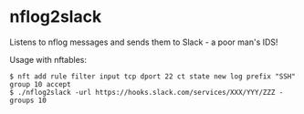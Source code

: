 # nflog2slack

Listens to nflog messages and sends them to Slack - a poor man's IDS!

Usage with nftables:

```
$ nft add rule filter input tcp dport 22 ct state new log prefix "SSH" group 10 accept
$ ./nflog2slack -url https://hooks.slack.com/services/XXX/YYY/ZZZ -groups 10
```